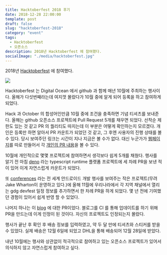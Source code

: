 ```yaml
---
title: Hacktoberfest 2018 후기
date: 2018-12-28 22:00:00
template: post
draft: false
slug: "hacktoberfest-2018"
category: "event"
tags:
  - Hacktoberfest
  - 오픈소스
description: 2018년 Hacktoberfest 에 참여했다.
socialImage: "./media/hacktoberfest.jpg"
---
```


2018년 [Hacktoberfest](https://hacktoberfest.digitalocean.com) 에 참여했다.

![](/media/hacktoberfest.jpg)

Hacktoberfest 는 Digital Ocean 에서 github 과 함께 매년 10월에 주최하는 행사이다. 올해가 다섯번째라는데 여지껏 몰랐다가 10월 중에 알게 되어 등록을 하고 참여하게 되었다.

Hack 과 October 의 합성어인만큼 10월 중에 조건을 충족하면 기념 티셔츠를 보내준다. 올해는 github 오픈소스 프로젝트에 Pull Request 5개를 채우면 되었다. 선착순 제한도 있는 것 같고 PR 의 퀄리티도 따지는데 이 부분은 어떻게 확인하는지 모르겠다. 개인은 등록만 하면 알아서 PR 카운트가 되었던 것 같고, 그 후엔 사용자의 진행 상태를 볼 수 있다. 당시 보여주던 링크는 시간이 지나 지금은 볼 수가 없다. 대신 누군가가 [웹페이지](https://hacktoberfestchecker.jenko.me)를 따로 만들어서 각 [개인의 PR 내용](https://hacktoberfestchecker.jenko.me/user/amoseui)을 볼 수 있다.

10월에 개인적으로 몇몇 프로젝트에 참여하면서 생각보다 쉽게 5개를 채웠다. 행사를 알기 전 마침 [deno](https://github.com/denoland/deno) 라는 typescript runtime 플랫폼 프로젝트에 세 차례 PR을 보낸 적이 있어 이게 자연스럽게 카운트가 되었다.

또 [conferences](https://github.com/AndroidStudyGroup/conferences) 라는 전 세계 안드로이드 개발 행사를 보여주는 작은 프로젝트(무려 Jake Wharton이 운영하고 있다.)에 올해 11월에 우리나라에서 각 지역 채널에서 열리는 gdg devfest 일정 정보를 추가하면서 한 차례 PR을 하게 되었다. 몇 년 전에 기여했던 경험이 있어서 쉽게 반영 할 수 있었다.

나머지 하나는 이 [blog](https://github.com/amoseui/blog) 에 대한 PR이었다. 블로그를 CI 를 통해 업데이트를 하기 위해 PR을 만드는데 이게 인정이 된 것이다. 자신의 프로젝트도 인정되는지 몰랐다.

행사가 끝난 후 확인 후 배송 정보를 입력하였고, 약 두 달 만에 티셔츠와 스티커를 받을 수 있었다. 실제 배송은 12월 6일에 되었고 DHL을 통해 배송되어 12월 28일에 받았다.

내년 10월에는 행사와 상관없이 적극적으로 참여하고 있는 오픈소스 프로젝트가 있어서 의식하지 않고 자연스럽게 참여하고 싶다.
